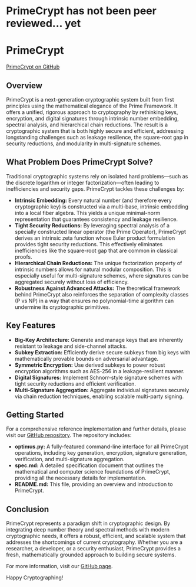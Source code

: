 # PrimeCrypt has not been peer reviewed... yet

# PrimeCrypt

[PrimeCrypt on GitHub](https://github.com/UOR-Foundation/PrimeCrypt)

## Overview

PrimeCrypt is a next-generation cryptographic system built from first principles using the mathematical elegance of the Prime Framework. It offers a unified, rigorous approach to cryptography by rethinking keys, encryption, and digital signatures through intrinsic number embedding, spectral analysis, and hierarchical chain reductions. The result is a cryptographic system that is both highly secure and efficient, addressing longstanding challenges such as leakage resilience, the square-root gap in security reductions, and modularity in multi-signature schemes.

## What Problem Does PrimeCrypt Solve?

Traditional cryptographic systems rely on isolated hard problems—such as the discrete logarithm or integer factorization—often leading to inefficiencies and security gaps. PrimeCrypt tackles these challenges by:
- **Intrinsic Embedding:** Every natural number (and therefore every cryptographic key) is constructed via a multi-base, intrinsic embedding into a local fiber algebra. This yields a unique minimal-norm representation that guarantees consistency and leakage resilience.
- **Tight Security Reductions:** By leveraging spectral analysis of a specially constructed linear operator (the Prime Operator), PrimeCrypt derives an intrinsic zeta function whose Euler product formulation provides tight security reductions. This effectively eliminates inefficiencies like the square-root gap that are common in classical proofs.
- **Hierarchical Chain Reductions:** The unique factorization property of intrinsic numbers allows for natural modular composition. This is especially useful for multi-signature schemes, where signatures can be aggregated securely without loss of efficiency.
- **Robustness Against Advanced Attacks:** The theoretical framework behind PrimeCrypt also reinforces the separation of complexity classes (P vs NP) in a way that ensures no polynomial-time algorithm can undermine its cryptographic primitives.

## Key Features

- **Big-Key Architecture:** Generate and manage keys that are inherently resistant to leakage and side-channel attacks.
- **Subkey Extraction:** Efficiently derive secure subkeys from big keys with mathematically provable bounds on adversarial advantage.
- **Symmetric Encryption:** Use derived subkeys to power robust encryption algorithms such as AES-256 in a leakage-resilient manner.
- **Digital Signatures:** Implement Schnorr-style signature schemes with tight security reductions and efficient verification.
- **Multi-Signature Aggregation:** Aggregate individual signatures securely via chain reduction techniques, enabling scalable multi-party signing.

## Getting Started

For a comprehensive reference implementation and further details, please visit our [GitHub repository](https://github.com/UOR-Foundation/PrimeCrypt). The repository includes:

- **optimus.py:** A fully-featured command-line interface for all PrimeCrypt operations, including key generation, encryption, signature generation, verification, and multi-signature aggregation.
- **spec.md:** A detailed specification document that outlines the mathematical and computer science foundations of PrimeCrypt, providing all the necessary details for implementation.
- **README.md:** This file, providing an overview and introduction to PrimeCrypt.

## Conclusion

PrimeCrypt represents a paradigm shift in cryptographic design. By integrating deep number theory and spectral methods with modern cryptographic needs, it offers a robust, efficient, and scalable system that addresses the shortcomings of current cryptography. Whether you are a researcher, a developer, or a security enthusiast, PrimeCrypt provides a fresh, mathematically grounded approach to building secure systems.

For more information, visit our [GitHub page](https://github.com/UOR-Foundation/PrimeCrypt).

Happy Cryptographing!
